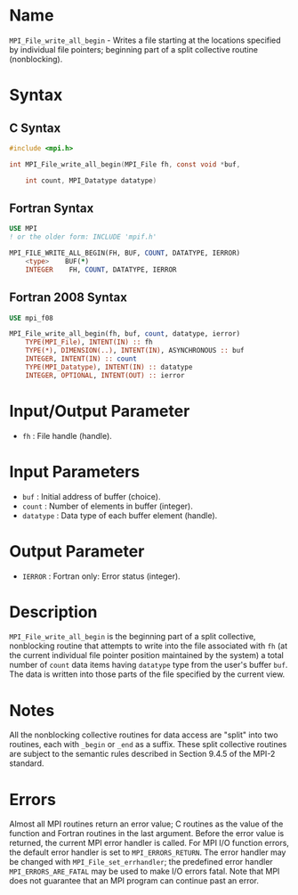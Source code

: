 # Name

`MPI_File_write_all_begin` - Writes a file starting at the locations
specified by individual file pointers; beginning part of a split
collective routine (nonblocking).

# Syntax

## C Syntax

```c
#include <mpi.h>

int MPI_File_write_all_begin(MPI_File fh, const void *buf,

    int count, MPI_Datatype datatype)
```

## Fortran Syntax

```fortran
USE MPI
! or the older form: INCLUDE 'mpif.h'

MPI_FILE_WRITE_ALL_BEGIN(FH, BUF, COUNT, DATATYPE, IERROR)
    <type>    BUF(*)
    INTEGER    FH, COUNT, DATATYPE, IERROR
```

## Fortran 2008 Syntax

```fortran
USE mpi_f08

MPI_File_write_all_begin(fh, buf, count, datatype, ierror)
    TYPE(MPI_File), INTENT(IN) :: fh
    TYPE(*), DIMENSION(..), INTENT(IN), ASYNCHRONOUS :: buf
    INTEGER, INTENT(IN) :: count
    TYPE(MPI_Datatype), INTENT(IN) :: datatype
    INTEGER, OPTIONAL, INTENT(OUT) :: ierror
```


# Input/Output Parameter

* `fh` : File handle (handle).

# Input Parameters

* `buf` : Initial address of buffer (choice).
* `count` : Number of elements in buffer (integer).
* `datatype` : Data type of each buffer element (handle).

# Output Parameter

* `IERROR` : Fortran only: Error status (integer).

# Description

`MPI_File_write_all_begin` is the beginning part of a split collective,
nonblocking routine that attempts to write into the file associated with
`fh` (at the current individual file pointer position maintained by the
system) a total number of `count` data items having `datatype` type from
the user's buffer `buf`. The data is written into those parts of the
file specified by the current view.

# Notes

All the nonblocking collective routines for data access are "split"
into two routines, each with `_begin` or `_end` as a suffix. These split
collective routines are subject to the semantic rules described in
Section 9.4.5 of the MPI-2 standard.

# Errors

Almost all MPI routines return an error value; C routines as the value
of the function and Fortran routines in the last argument.
Before the error value is returned, the current MPI error handler is
called. For MPI I/O function errors, the default error handler is set to
`MPI_ERRORS_RETURN`. The error handler may be changed with
`MPI_File_set_errhandler`; the predefined error handler
`MPI_ERRORS_ARE_FATAL` may be used to make I/O errors fatal. Note that MPI
does not guarantee that an MPI program can continue past an error.
